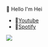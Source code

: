 🏅 Hello I'm Hei
- 🎥[Youtube](https://www.youtube.com/channel/UCpF1oTbjTcTsOiYZZTOuAcQ) 
- 🎵[Spotify](https://open.spotify.com/user/9s1or8skhwzs7aev1ca5zetmi?si=f0b0112e178b47dd)








<img src="https://github-readme-stats.vercel.app/api?username=Hei-Fi&&show_icons=true&title_color=ffffff&icon_color=bb2acf&text_color=daf7dc&bg_color=ffba2c">
